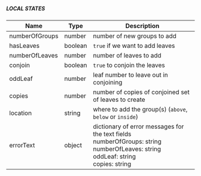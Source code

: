##### LOCAL STATES

| Name |  Type  |  Description  |  
|---|---|---|
| numberOfGroups | number  | number of new groups to add |
| hasLeaves | boolean  | `true` if we want to add leaves |
| numberOfLeaves | number  | number of leaves to add |
| conjoin | boolean  | `true` to conjoin the leaves |
| oddLeaf | number  | leaf number to leave out in conjoining |
| copies | number  | number of copies of conjoined set of leaves to create |
| location | string  | where to add the group(s) (`above`, `below` or `inside`) |
| errorText | object  | dictionary of error messages for the text fields<br>numberOfGroups: string<br>numberOfLeaves: string<br>oddLeaf: string<br>copies: string|




